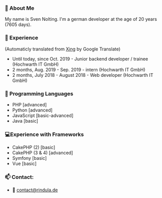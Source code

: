 ### 👋 About Me
My name is Sven Nolting. I'm a german developer at the age of 20 years (7605 days).
### 📑 Experience
(Automaticly translated from [Xing](https://www.xing.com/profile/Sven_Nolting3) by Google Translate)

- Until today, since Oct. 2019 - Junior backend developer / trainee (Hochwarth IT GmbH)
- 2 months, Aug. 2019 - Sep. 2019 - intern (Hochwarth IT GmbH)
- 2 months, July 2018 - August 2018 - Web developer (Hochwarth IT GmbH)
### 💬 Programming Languages
- PHP [advanced]
- Python [advanced]
- JavaScript [basic-advanced]
- Java [basic]
### 💻Experience with Frameworks
- CakePHP (2) [basic]
- CakePHP (3 & 4) [advanced]
- Symfony [basic]
- Vue [basic]
### 📫 Contact:
  - 📧 contact@rindula.de
